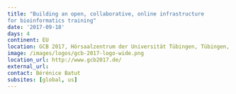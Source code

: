 ```yaml
---
title: "Building an open, collaborative, online infrastructure
for bioinformatics training"
date: '2017-09-18'
days: 4
continent: EU
location: GCB 2017, Hörsaalzentrum der Universität Tübingen, Tübingen, Germany
image: /images/logos/gcb-2017-logo-wide.png
location_url: http://www.gcb2017.de/
external_url: 
contact: Bérénice Batut
subsites: [global, us]
---
```

